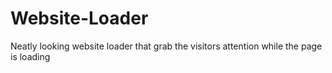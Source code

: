 # Website-Loader
Neatly looking website loader that grab the visitors attention while the page is loading 
